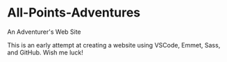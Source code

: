 # All-Points-Adventures
An Adventurer's Web Site

This is an early attempt at creating a website using VSCode, Emmet, Sass, and GitHub. Wish me luck!
